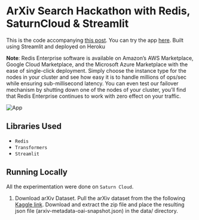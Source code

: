 # ArXiv Search Hackathon with Redis, SaturnCloud & Streamlit  
  
This is the code accompanying [this post](https://medium.com/@aaomar/arxiv-search-hackathon-with-redis-saturncloud-streamlit-d65ab0e0be2c). You can try the app [here](https://redishakathon-arxiv-search-hackathon-with-redis-satu-app-txqqb0.streamlit.app/). Built using Streamlit and deployed on Heroku

**Note**: Redis Enterprise software is available on Amazon’s AWS Marketplace, Google Cloud Marketplace, and the Microsoft Azure Marketplace with the ease of single-click deployment. Simply choose the instance type for the nodes in your cluster and see how easy it is to handle millions of ops/sec while ensuring sub-millisecond latency. You can even test our failover mechanism by shutting down one of the nodes of your cluster, you’ll find that Redis Enterprise continues to work with zero effect on your traffic.  
  
    
    
![App](https://github.com/RedisHakathon/arXiv-search-hackathon-with-redis-saturnCloud/blob/main/resource/App3.gif)



## Libraries Used
* `Redis`
* `Transformers`
* `Streamlit`  

## Running Locally
All the experimentation were done on `Saturn Cloud`.

1. Download arXiv Dataset. Pull the arXiv dataset from the the following [Kaggle link](https://www.kaggle.com/datasets/Cornell-University/arxiv). Download and extract the zip file and place the resulting json file (arxiv-metadata-oai-snapshot.json) in the data/ directory.
